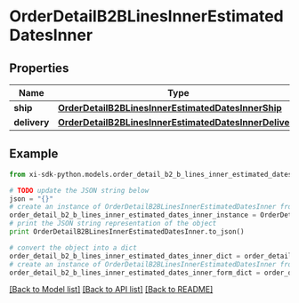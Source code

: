 # OrderDetailB2BLinesInnerEstimatedDatesInner


## Properties

Name | Type | Description | Notes
------------ | ------------- | ------------- | -------------
**ship** | [**OrderDetailB2BLinesInnerEstimatedDatesInnerShip**](OrderDetailB2BLinesInnerEstimatedDatesInnerShip.md) |  | [optional] 
**delivery** | [**OrderDetailB2BLinesInnerEstimatedDatesInnerDelivery**](OrderDetailB2BLinesInnerEstimatedDatesInnerDelivery.md) |  | [optional] 

## Example

```python
from xi-sdk-python.models.order_detail_b2_b_lines_inner_estimated_dates_inner import OrderDetailB2BLinesInnerEstimatedDatesInner

# TODO update the JSON string below
json = "{}"
# create an instance of OrderDetailB2BLinesInnerEstimatedDatesInner from a JSON string
order_detail_b2_b_lines_inner_estimated_dates_inner_instance = OrderDetailB2BLinesInnerEstimatedDatesInner.from_json(json)
# print the JSON string representation of the object
print OrderDetailB2BLinesInnerEstimatedDatesInner.to_json()

# convert the object into a dict
order_detail_b2_b_lines_inner_estimated_dates_inner_dict = order_detail_b2_b_lines_inner_estimated_dates_inner_instance.to_dict()
# create an instance of OrderDetailB2BLinesInnerEstimatedDatesInner from a dict
order_detail_b2_b_lines_inner_estimated_dates_inner_form_dict = order_detail_b2_b_lines_inner_estimated_dates_inner.from_dict(order_detail_b2_b_lines_inner_estimated_dates_inner_dict)
```
[[Back to Model list]](../README.md#documentation-for-models) [[Back to API list]](../README.md#documentation-for-api-endpoints) [[Back to README]](../README.md)


